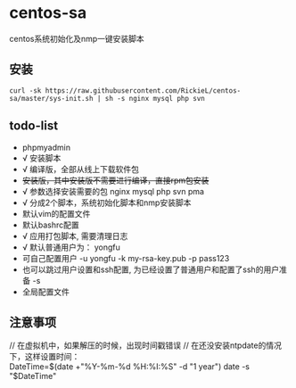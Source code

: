 # centos-sa
centos系统初始化及nmp一键安装脚本

## 安装
```
curl -sk https://raw.githubusercontent.com/RickieL/centos-sa/master/sys-init.sh | sh -s nginx mysql php svn
```

## todo-list
- phpmyadmin
- √ 安装脚本
- √ 编译版，全部从线上下载软件包
- ~~安装版，其中安装版不需要进行编译，直接rpm包安装~~
- √ 参数选择安装需要的包  nginx mysql php svn pma
- √ 分成2个脚本，系统初始化脚本和nmp安装脚本
- 默认vim的配置文件
- 默认bashrc配置
- √ 应用打包脚本, 需要清理日志
- √ 默认普通用户为： yongfu
- 可自己配置用户  -u yongfu -k my-rsa-key.pub -p pass123
- 也可以跳过用户设置和ssh配置, 为已经设置了普通用户和配置了ssh的用户准备  -s
- 全局配置文件

## 注意事项
// 在虚拟机中，如果解压的时候，出现时间戳错误
// 在还没安装ntpdate的情况下，这样设置时间：  
DateTime=$(date +"%Y-%m-%d %H:%I:%S" -d "1 year")  
date -s "$DateTime"
